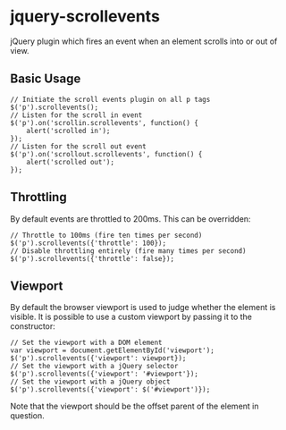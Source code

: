 jquery-scrollevents
===================

jQuery plugin which fires an event when an element scrolls into or out of view.

Basic Usage
-----------

    // Initiate the scroll events plugin on all p tags
    $('p').scrollevents();
    // Listen for the scroll in event
    $('p').on('scrollin.scrollevents', function() {
        alert('scrolled in');
    });
    // Listen for the scroll out event
    $('p').on('scrollout.scrollevents', function() {
        alert('scrolled out');
    });

Throttling
----------

By default events are throttled to 200ms. This can be overridden:

    // Throttle to 100ms (fire ten times per second)
    $('p').scrollevents({'throttle': 100});
    // Disable throttling entirely (fire many times per second)
    $('p').scrollevents({'throttle': false});
    
Viewport
--------

By default the browser viewport is used to judge whether the element is visible. It is possible to use a custom 
viewport by passing it to the constructor:

    // Set the viewport with a DOM element
    var viewport = document.getElementById('viewport');
    $('p').scrollevents({'viewport': viewport});
    // Set the viewport with a jQuery selector
    $('p').scrollevents({'viewport': '#viewport'});
    // Set the viewport with a jQuery object
    $('p').scrollevents({'viewport': $('#viewport')});

Note that the viewport should be the offset parent of the element in question. 
